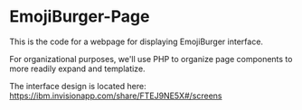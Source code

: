 # EmojiBurger-Page
This is the code for a webpage for displaying EmojiBurger interface.

For organizational purposes, we'll use PHP to organize page components to more readily expand and templatize.

The interface design is located here: https://ibm.invisionapp.com/share/FTEJ9NE5X#/screens
